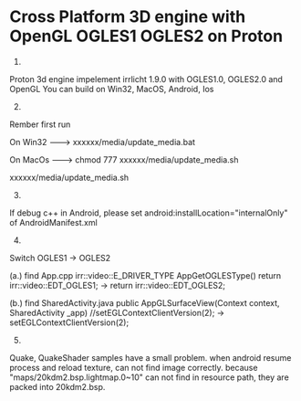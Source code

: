 Cross Platform 3D engine with OpenGL OGLES1 OGLES2 on Proton
=================
1.
Proton 3d engine impelement irrlicht 1.9.0 with OGLES1.0, OGLES2.0 and OpenGL
You can build on Win32, MacOS, Android, Ios


2.
Rember first run

On Win32 --->
xxxxxx/media/update_media.bat

On MacOs --->
chmod 777 xxxxxx/media/update_media.sh

xxxxxx/media/update_media.sh


3.
If debug c++ in Android, please set
android:installLocation="internalOnly" of AndroidManifest.xml


4.
Switch OGLES1 -> OGLES2

(a.) find App.cpp
irr::video::E_DRIVER_TYPE AppGetOGLESType()
return irr::video::EDT_OGLES1; -> return irr::video::EDT_OGLES2;

(b.) find SharedActivity.java
public AppGLSurfaceView(Context context, SharedActivity _app)
//setEGLContextClientVersion(2); -> setEGLContextClientVersion(2);


5.
Quake, QuakeShader samples have a small problem.
when android resume process and reload texture, can not find image correctly.
because "maps/20kdm2.bsp.lightmap.0~10" can not find in resource path, they are packed into 20kdm2.bsp.
